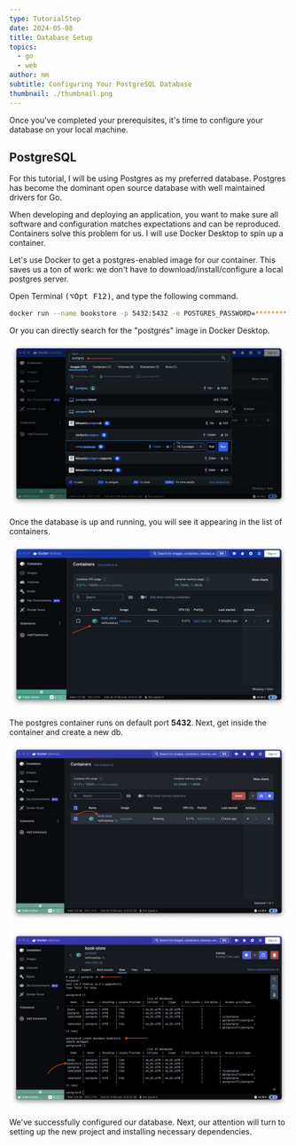 ```yaml
---
type: TutorialStep
date: 2024-05-08
title: Database Setup
topics:
  - go
  - web
author: mm
subtitle: Configuring Your PostgreSQL Database
thumbnail: ./thumbnail.png
---
```


Once you've completed your prerequisites, it's time to configure your database on your local machine.

## PostgreSQL

For this tutorial, I will be using Postgres as my preferred database.
Postgres has become the dominant open source database with well maintained drivers for Go.

When developing and deploying an application, you want to make sure all software and configuration matches expectations and can be reproduced.
Containers solve this problem for us. I will use Docker Desktop to spin up a container.

Let's use Docker to get a postgres-enabled image for our container.
This saves us a ton of work: we don't have to download/install/configure a local postgres server.

Open Terminal <kbd>(⌥Opt F12)</kbd>, and type the following command.

```bash
docker run --name bookstore -p 5432:5432 -e POSTGRES_PASSWORD=******** -d postgres
```

Or you can directly search for the "postgres" image in Docker Desktop.

![docker1](./images/docker1.png)

Once the database is up and running, you will see it appearing in the list of containers.

![docker2](./images/docker2.png)

The postgres container runs on default port **5432**. Next, get inside the container and create a new db.

![create_db_0](./images/create_db_0.png)

![create_db_1](./images/create_db.png)

We've successfully configured our database. Next, our attention will turn to setting up the new project and installing necessary dependencies.
